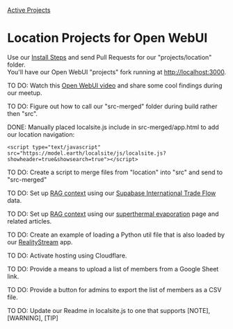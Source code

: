 [Active Projects](../)
# Location Projects for Open WebUI

Use our [Install Steps](setup) and send Pull Requests for our "projects/location" folder.  
You'll have our Open WebUI "projects" fork running at [http://localhost:3000](http://localhost:3000/).  

TO DO: Watch this [Open WebUI video](https://www.youtube.com/watch?v=N-aRJe--txs) and share some cool findings during our meetup.

TO DO: Figure out how to call our "src-merged" folder during build rather then "src". 

DONE: Manually placed localsite.js include in src-merged/app.html to add our location navigation:

	<script type="text/javascript" src="https://model.earth/localsite/js/localsite.js?showheader=true&showsearch=true"></script>

TO DO: Create a script to merge files from "location" into "src" and send to "src-merged"

TO DO: Set up [RAG context](https://docs.openwebui.com/tutorial/rag/) using our [Supabase International Trade Flow](../../OpenFootprint/prep/sql/supabase/) data.

TO DO: Set up [RAG context](https://docs.openwebui.com/tutorial/rag/) using our [superthermal evaporation](../../evaporation-kits/) page and related articles.

TO DO: Create an example of loading a Python util file that is also loaded by our [RealityStream](../../RealityStream/) app.

TO DO: Activate hosting using Cloudflare.

TO DO: Provide a means to upload a list of members from a Google Sheet link.

TO DO: Provide a button for admins to export the list of members as a CSV file.

TO DO: Update our Readme in localsite.js to one that supports [NOTE], [WARNING], [TIP]